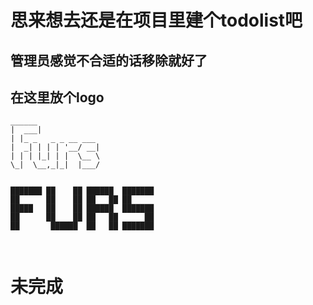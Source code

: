 # 思来想去还是在项目里建个todolist吧

## 管理员感觉不合适的话移除就好了

## 在这里放个logo

```
______      
|  ___|     
| |_ _   _ _ __ ___ 
|  _| | | | '__/ __|
| | | |_| | |  \__ \
\_|  \__,_|_|  |___/
            
            
███████ ██    ██ ██████  ███████ 
██      ██    ██ ██   ██ ██  
█████   ██    ██ ██████  ███████ 
██      ██    ██ ██   ██      ██ 
██       ██████  ██   ██ ███████ 
                         
                                             
```

# 未完成